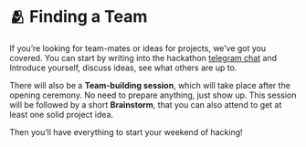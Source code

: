# 🫂 Finding a Team

If you’re looking for team-mates or ideas for projects, we’ve got you covered. You can start by writing into the hackathon [telegram chat](https://t.me/+2bPk0y1790JkMTE0) and Introduce yourself, discuss ideas, see what others are up to.

There will also be a **Team-building session**, which will take place after the opening ceremony. No need to prepare anything, just show up. This session will be followed by a short **Brainstorm**, that you can also attend to get at least one solid project idea.

Then you’ll have everything to start your weekend of hacking!
